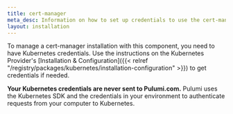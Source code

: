 ```yaml
---
title: cert-manager
meta_desc: Information on how to set up credentials to use the cert-manager component.
layout: installation
---
```


To manage a cert-manager installation with this component, you need to have Kubernetes credentials. Use the instructions on the Kubernetes Provider's [Installation & Configuration]({{< relref "/registry/packages/kubernetes/installation-configuration" >}}) to get credentials if needed.

**Your Kubernetes credentials are never sent to Pulumi.com.** Pulumi uses the Kubernetes SDK and the credentials in your environment to authenticate requests from your computer to Kubernetes.
